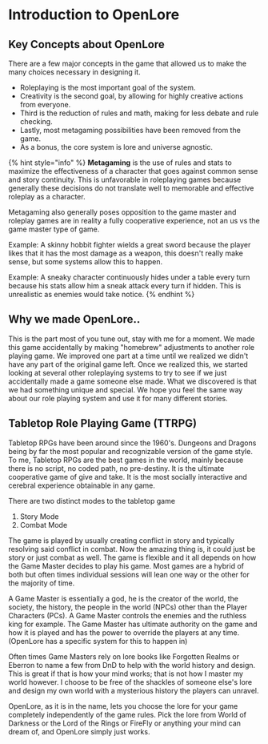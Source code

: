 # Introduction to OpenLore

## Key Concepts about OpenLore

There are a few major concepts in the game that allowed us to make the many choices necessary in designing it.

* Roleplaying is the most important goal of the system.
* Creativity is the second goal, by allowing for highly creative actions from everyone.
* Third is the reduction of rules and math, making for less debate and rule checking.
* Lastly, most metagaming possibilities have been removed from the game.
* As a bonus, the core system is lore and universe agnostic.



{% hint style="info" %}
**Metagaming** is the use of rules and stats to maximize the effectiveness of a character that goes against common sense and story continuity. This is unfavorable in roleplaying games because generally these decisions do not translate well to memorable and effective roleplay as a character. 

Metagaming also generally poses opposition to the game master and roleplay games are in reality a fully cooperative experience, not an us vs the game master type of game.

Example: A skinny hobbit fighter wields a great sword because the player likes that it has the most damage as a weapon, this doesn't really make sense, but some systems allow this to happen. 

Example: A sneaky character continuously hides under a table every turn because his stats allow him a sneak attack every turn if hidden. This is unrealistic as enemies would take notice.
{% endhint %}

## Why we made OpenLore..

This is the part most of you tune out, stay with me for a moment. We made this game accidentally by making "homebrew" adjustments to another role playing game. We improved one part at a time until we realized we didn't have any part of the original game left. Once we realized this, we started looking at several other roleplaying systems to try to see if we just accidentally made a game someone else made. What we discovered is that we had something unique and special. We hope you feel the same way about our role playing system and use it for many different stories.

## Tabletop Role Playing Game \(TTRPG\)

Tabletop RPGs have been around since the 1960's. Dungeons and Dragons being by far the most popular and recognizable version of the game style. To me, Tabletop RPGs are the best games in the world, mainly because there is no script, no coded path, no pre-destiny. It is the ultimate cooperative game of give and take. It is the most socially interactive and cerebral experience obtainable in any game. 

There are two distinct modes to the tabletop game

1. Story Mode
2. Combat Mode

The game is played by usually creating conflict in story and typically resolving said conflict in combat. Now the amazing thing is, it could just be story or just combat as well. The game is flexible and it all depends on how the Game Master decides to play his game. Most games are a hybrid of both but often times individual sessions will lean one way or the other for the majority of time.

A Game Master is essentially a god, he is the creator of the world, the society, the history, the people in the world \(NPCs\) other than the Player Characters \(PCs\). A Game Master controls the enemies and the ruthless king for example. The Game Master has ultimate authority on the game and how it is played and has the power to override the players at any time.  \(OpenLore has a specific system for this to happen in\)

Often times Game Masters rely on lore books like Forgotten Realms or Eberron to name a few from DnD to help with the world history and design. This is great if that is how your mind works; that is not how I master my world however. I choose to be free of the shackles of someone else's lore and design my own world with a mysterious history the players can unravel.

OpenLore, as it is in the name, lets you choose the lore for your game completely independently of the game rules. Pick the lore from World of Darkness or the Lord of the Rings or FireFly or anything your mind can dream of, and OpenLore simply just works.


